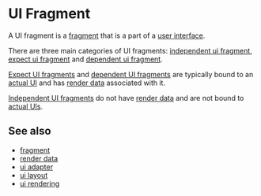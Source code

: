 # UI Fragment

A UI fragment is a [fragment](def://) that is a part of a [user interface](def://).

There are three main categories of UI fragments: [independent ui fragment](def://),
[expect ui fragment](def://) and [dependent ui fragment](def://).

[Expect UI fragments](def://) and [dependent UI fragments](def://) are typically 
bound to an [actual UI](def://) and has [render data](def://) associated with it. 

[Independent UI fragments](def://) do not have [render data](def://) and are not bound to [actual UIs](def://).

## See also

- [fragment](def://)
- [render data](def://)
- [ui adapter](def://)
- [ui layout](def://)
- [ui rendering](def://)